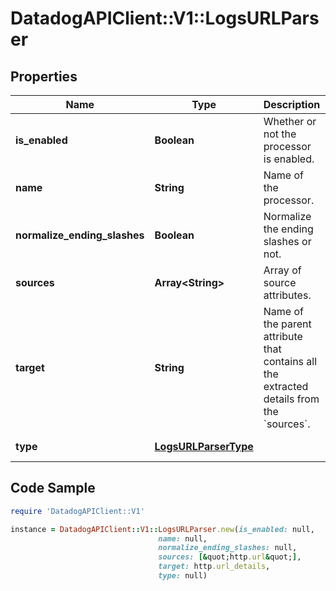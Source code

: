 # DatadogAPIClient::V1::LogsURLParser

## Properties

Name | Type | Description | Notes
------------ | ------------- | ------------- | -------------
**is_enabled** | **Boolean** | Whether or not the processor is enabled. | [optional] [default to false]
**name** | **String** | Name of the processor. | [optional] 
**normalize_ending_slashes** | **Boolean** | Normalize the ending slashes or not. | [optional] [default to false]
**sources** | **Array&lt;String&gt;** | Array of source attributes. | 
**target** | **String** | Name of the parent attribute that contains all the extracted details from the &#x60;sources&#x60;. | [default to &#39;http.url_details&#39;]
**type** | [**LogsURLParserType**](LogsURLParserType.md) |  | [default to &#39;url-parser&#39;]

## Code Sample

```ruby
require 'DatadogAPIClient::V1'

instance = DatadogAPIClient::V1::LogsURLParser.new(is_enabled: null,
                                 name: null,
                                 normalize_ending_slashes: null,
                                 sources: [&quot;http.url&quot;],
                                 target: http.url_details,
                                 type: null)
```


